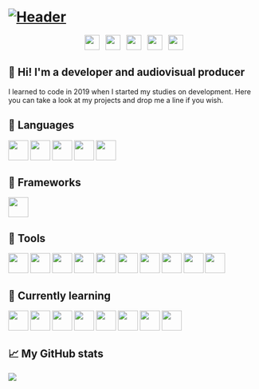 # [![Header](https://github.com/pablohs1986/pablohs1986/blob/master/phGifGitWhite.gif "Header")](https://pabloherrero.me/)
<p align='center'>
<a href="https://pabloherrero.me/"><img height="30" src="https://github.com/pablohs1986/pablohs1986/blob/master/link.png"></a>&nbsp;&nbsp;
<a href="https://dev.to/pablohs1986"><img height="30" src="https://github.com/pablohs1986/pablohs1986/blob/master/dev.png"></a>&nbsp;&nbsp;
<a href="https://stackoverflow.com/story/pabloherrero"><img height="30" src="https://github.com/pablohs1986/pablohs1986/blob/master/stackoverflow.png"></a>&nbsp;&nbsp;
<a href="https://twitter.com/pablohs1986/"><img height="30" src="https://github.com/pablohs1986/pablohs1986/blob/master/twitter.png"></a>&nbsp;&nbsp;
<a href="https://www.linkedin.com/in/pabloherrero1986/"><img height="30" src="https://github.com/pablohs1986/pablohs1986/blob/master/linkedin.png"></a>
</p>

## 👋 Hi! I'm a developer and audiovisual producer

 I learned to code in 2019 when I started my studies on development. Here you can take a look at my projects and drop me a line if you wish.

## 🧰 Languages
<div><img height="40" src="https://github.com/pablohs1986/pablohs1986/blob/master/icons/java.png"/>
<img height="40" src="https://github.com/pablohs1986/pablohs1986/blob/master/icons/icons8-sql-50.png"/>
<img height="40" src="https://github.com/pablohs1986/pablohs1986/blob/master/icons/icons8-xml-50.png"/>
<img height="40" src="https://github.com/pablohs1986/pablohs1986/blob/master/icons/icons8-html-5-48.png"/>
<img height="40" src="https://github.com/pablohs1986/pablohs1986/blob/master/icons/icons8-css3-48.png"/><div>

## 🧰 Frameworks
<img height="40" src="https://github.com/pablohs1986/pablohs1986/blob/master/icons/icons8-bootstrap-48.png"/>

## 🧰 Tools
<img height="40" src="https://github.com/pablohs1986/pablohs1986/blob/master/icons/icons8-intellij-idea-48.png"/>
<img height="40" src="https://github.com/pablohs1986/pablohs1986/blob/master/icons/icons8-pycharm-48.png"/>
<img height="40" src="https://github.com/pablohs1986/pablohs1986/blob/master/icons/icons8-netbeans-64.png"/>
<img height="40" src="https://github.com/pablohs1986/pablohs1986/blob/master/icons/icons8-visual-studio-code-2019-96.png"/>

<img height="40" src="https://github.com/pablohs1986/pablohs1986/blob/master/icons/Oracle_SQL_Developer_logo.svg.png"/>
<img height="40" src="https://github.com/pablohs1986/pablohs1986/blob/master/icons/icons8-mysql-logo-50.png"/>

<img height="40" src="https://github.com/pablohs1986/pablohs1986/blob/master/icons/icons8-git.png"/>

<img height="40" src="https://github.com/pablohs1986/pablohs1986/blob/master/icons/icons8-figma.png"/>
<img height="40" src="https://github.com/pablohs1986/pablohs1986/blob/master/icons/icons8-canva.png"/>
<img height="40" src="https://github.com/pablohs1986/pablohs1986/blob/master/icons/icons8-gimp.png"/>

## 📖 Currently learning
<img height="40" src="https://github.com/pablohs1986/pablohs1986/blob/master/icons/jdbc.png"/>
<img height="40" src="https://github.com/pablohs1986/pablohs1986/blob/master/icons/swing.png"/>
<img height="40" src="https://github.com/pablohs1986/pablohs1986/blob/master/icons/icons8-javascript-48.png"/>
<img height="40" src="https://github.com/pablohs1986/pablohs1986/blob/master/icons/icons8-typescript-48.png"/>
<img height="40" src="https://github.com/pablohs1986/pablohs1986/blob/master/icons/angular.png"/>
<img height="40" src="https://github.com/pablohs1986/pablohs1986/blob/master/icons/icons8-python-48.png"/>
<img height="40" src="https://github.com/pablohs1986/pablohs1986/blob/master/icons/icons8-android-os-48.png"/>
<img height="40" src="https://github.com/pablohs1986/pablohs1986/blob/master/icons/64px-Android_Studio_icon.svg.png"/>

## 📈 My GitHub stats
<img align="center" src="https://github-readme-stats.vercel.app/api?username=pablohs1986&show_icons=true&theme=dracula&count_private=true&show_icons=true&hide_title=true"/>
